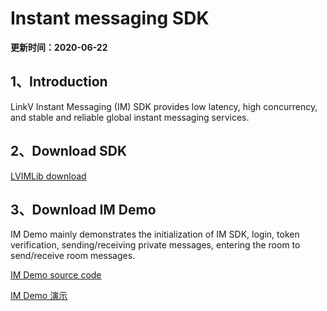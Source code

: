 # Instant messaging SDK

**更新时间：2020-06-22**

## <a name='1'></a>1、Introduction

LinkV Instant Messaging (IM) SDK provides low latency, high concurrency, and stable and reliable global instant messaging services.

## <a name='2'></a>2、Download SDK

[LVIMLib download](https://dl.linkv.io/static/iOS/IM/LVIMLib.zip)

## <a name='3'></a>3、Download IM Demo

IM Demo mainly demonstrates the initialization of IM SDK, login, token verification, sending/receiving private messages, entering the room to send/receive room messages.

[IM Demo source code](https://dl.linkv.io/static/iOS/IM/IM-iOS-Sample.zip)

[IM Demo 演示](https://dl.linkv.io/static/ios/IM/LinkVIMDemo.apk)
